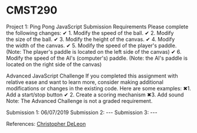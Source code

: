 # CMST290

Project 1: Ping Pong
JavaScript Submission Requirements
Please complete the following changes:
✔  1. Modify the speed of the ball. 
✔  2. Modify the size of the ball.
✔  3. Modify the height of the canvas.
✔  4. Modify the width of the canvas.
✔  5. Modify the speed of the player's paddle. (Note: The player's paddle is located on the left side of the canvas)
✔ 6. Modify the speed of the AI's (computer's) paddle. (Note: the AI's paddle is located on the right side of the canvas)

Advanced JavaScript Challenge
If you completed this assignment with relative ease and want to learn more, consider making additional modifications or changes in the existing code.  Here are some examples: 
✖1. Add a start/stop button
✔ 2. Create a scoring mechanism
✖3. Add sound
Note: The Advanced Challenge is not a graded requirement.

Submission 1: 06/07/2019
Submission 2: ---
Submission 3: ---

References: <a href="https://www.udemy.com/user/christopherleedeleon/"> Christopher DeLeon </a>

